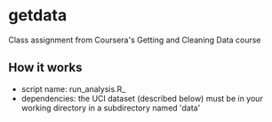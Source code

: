 # getdata
Class assignment from Coursera's Getting and Cleaning Data course

## How it works
* script name: run_analysis.R_
* dependencies: the UCI dataset (described below) must be in your working directory in a subdirectory named 'data'
